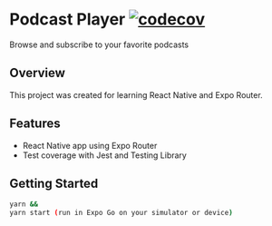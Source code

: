 # Podcast Player [![codecov](https://codecov.io/gh/dtun/podcast-player/graph/badge.svg?token=0NISU5FZMW)](https://codecov.io/gh/dtun/podcast-player)

Browse and subscribe to your favorite podcasts

## Overview

This project was created for learning React Native and Expo Router.

## Features

- React Native app using Expo Router
- Test coverage with Jest and Testing Library

## Getting Started

```bash
yarn &&
yarn start (run in Expo Go on your simulator or device)
```
